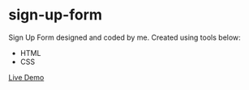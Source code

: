 # sign-up-form

Sign Up Form designed and coded by me. 
Created using tools below:
- HTML
- CSS

[Live Demo](https://hannahmacbryde.github.io/sign-up-form/)
